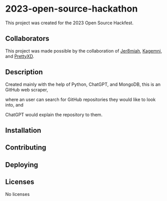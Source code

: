 # 2023-open-source-hackathon
This project was created for the 2023 Open Source Hackfest.


## Collaborators
This project was made possible by the collaboration of [Jer8miah](https://github.com/Jer8miah), [Kagemni](https://github.com/Kagemni), and [PrettyXD](https://github.com/PrettyXD).


## Description
Created mainly with the help of Python, ChatGPT, and MongoDB, this is an GitHub web scraper, 

where an user can search for GitHub repositories they would like to look into, and

ChatGPT would explain the repository to them.


## Installation


## Contributing


## Deploying

## Licenses
No licenses
